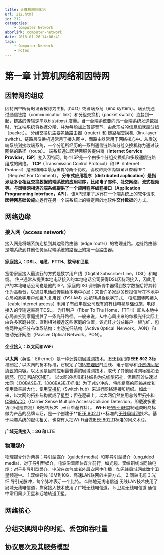 ```yaml
---
title: 计算机网络笔记
url: 212.html
id: 212
categories:
    - Computer Network
abbrlink: computer-network
date: 2018-01-26 14:06:41
tags:
    - Computer Network
    - Notes
---
```


# 第一章 计算机网络和因特网

## 因特网的组成

因特网中所有的设备被称为主机（host）或者端系统（end system）。端系统通过通信链路（communication link）和分组交换机（packet switch）连接到一起，链路的传输速率以bit/s(bps) 度量。当一台端系统要向亮一台端系统发送数据时，发送端系统将数据分段，并为每段加上首部音节，由此形成的信息包就是分组（packet）。 分组交换机主要包括路由器（router）和 链路层交换机（link-layer switch）。链路层交换机通常用于接入网中，而路由器常用于网络核心中。从发送端系统到接收端系统，一个分组所经历的一系列通信链路和分组交换机称为通过该网络的路径（route）。 端系统通过因特网服务提供商（**Internet Service Provider，ISP**）接入因特网。每个ISP是一个由多个分组交换机和多段通信链路组成的网络。 **TCP**（Transmission Control Protocol）和 **IP**（Internet Protocol）是因特网中最为重要的两个协议。协议的具体内容可以查看RFC（Request For Comment）。 **分布式应用程序（distributed application）**是指涉及多台相互交换数据的端系统的应用程序，比如电子邮件、社交网络、流式视频等。与因特网相连的端系统提供了一个**应用程序编程接口（Application Programming Interface，API）**，该API规定了运行在一个端系统上的软件请求**因特网基础设施**向运行在另一个端系统上的特定目的地软件**交付数据**的方式。

## 网络边缘

### 接入网（access network）

接入网是将端系统连接到其边缘路由器（edge router）的物理链路。边缘路由器是端系统到其他任何远程端系统的路径上的第一台路由器。

#### 家庭接入：DSL、电缆、FTTH、拨号和卫星

宽带家庭接入最流行的方式是数字用户线（Digital Subscriber Line，DSL）和电缆。 住户通常从提供本地电话接入的本地电话公司获得DSL因特网接入，因此用户的本地电话公司也是他的ISP。家庭的DSL调制解调中器得到数字数据后将其转化为高频音，以通过电话线传输给本地中心局；来自许多家庭的模拟信号在本地中心局的数字用户线接入复用器（DSLAM）处被转换会数字形式。 电缆因特网接入（cable Internet access）利用了有线电视公司现有的有线电视基础设施。电缆接入的传输速率高于DSL。 光纤到户（Fiber To The Home，FTTH）即从本地中心局直接到家庭提供了一条光纤路径。一般来说，从中心局出来的每根光纤实际上由许多家庭共享，直到相对接近这些家庭的位置，该光纤才分成每户一根光纤，包络两种光纤分布体系结构：主动光纤结构（Active Optical  Network，AON）和被动光纤网络（Passive Optical Network，PON）。

#### 企业接入：以太网和WiFi

**以太网**（英语：Ethernet）是一种[计算机](https://zh.wikipedia.org/wiki/%E8%AE%A1%E7%AE%97%E6%9C%BA "计算机")[局域网](https://zh.wikipedia.org/wiki/%E5%B1%80%E5%9F%9F%E7%BD%91 "局域网")技术。[IEEE](https://zh.wikipedia.org/wiki/IEEE "IEEE")组织的**IEEE 802.3**标准制定了以太网的技术标准，它规定了包括[物理层](https://zh.wikipedia.org/wiki/OSI%E6%A8%A1%E5%9E%8B "OSI模型")的连线、电子信号和[介质访问层](https://zh.wikipedia.org/wiki/OSI%E6%A8%A1%E5%9E%8B "OSI模型")[协议](https://zh.wikipedia.org/wiki/%E7%BD%91%E7%BB%9C%E5%8D%8F%E8%AE%AE "网络协议")的内容。以太网是目前应用最普遍的局域网技术，取代了其他局域网标准如[令牌环](https://zh.wikipedia.org/wiki/%E4%BB%A4%E7%89%8C%E7%8E%AF "令牌环")、[FDDI](https://zh.wikipedia.org/wiki/FDDI "FDDI")和[ARCNET](https://zh.wikipedia.org/w/index.php?title=ARCNET&action=edit&redlink=1 "ARCNET（页面不存在）")。 以太网的标准[拓扑](https://zh.wikipedia.org/wiki/%E7%B6%B2%E7%B5%A1%E6%8B%93%E6%92%B2 "网络拓扑")结构为[总线型拓扑](https://zh.wikipedia.org/wiki/%E5%8C%AF%E6%B5%81%E6%8E%92%E6%8B%93%E6%92%B2 "总线拓扑")，但目前的快速以太网（[100BASE-T](https://zh.wikipedia.org/w/index.php?title=100BASE-T&action=edit&redlink=1 "100BASE-T（页面不存在）")、[1000BASE-T](https://zh.wikipedia.org/wiki/1000BASE-T "1000BASE-T")标准）为了减少冲突，将能提高的网络速度和使用效率最大化，使用[交换机](https://zh.wikipedia.org/wiki/%E7%B6%B2%E8%B7%AF%E4%BA%A4%E6%8F%9B%E5%99%A8 "网络交换机")（Switch hub）来进行网络连接和组织。如此一来，以太网的拓扑结构就成了[星型](https://zh.wikipedia.org/wiki/%E6%98%9F%E5%9E%8B%E7%BD%91 "星型网")；但在逻辑上，以太网仍然使用总线型拓扑和[CSMA/CD](https://zh.wikipedia.org/wiki/CSMA/CD "CSMA/CD")（Carrier Sense Multiple Access/Collision Detection，即载波多重访问/碰撞侦测）的总线技术（来自维基百科）。 **Wi-Fi**是[Wi-Fi联盟](https://zh.wikipedia.org/wiki/Wi-Fi%E8%81%94%E7%9B%9F "Wi-Fi联盟")制造商的商标做为产品的品牌认证，是一个创建于**[IEEE 802.11](https://zh.wikipedia.org/wiki/IEEE_802.11 "IEEE 802.11")**标准的[无线局域网](https://zh.wikipedia.org/wiki/%E6%97%A0%E7%BA%BF%E5%B1%80%E5%9F%9F%E7%BD%91 "无线局域网")技术。基于两套系统的密切相关，也常有人把Wi-Fi当做[IEEE 802.11](https://zh.wikipedia.org/wiki/IEEE_802.11 "IEEE 802.11")标准的同义术语。

#### 广域无线接入：3G 和 LTE

### 物理媒介

物理媒介分为两类：导引型媒介（guided media）和非导引型媒介（unguided media）。对于导引型媒介，电波沿着固体媒介前行，如光缆、双绞铜线或同轴电缆；对于非导引型媒介，电波在空气或者外层空间中传播，如无线局域网或数字卫星频道中。 1.双绞铜线 10M到10G，高速LAN联网的主要方式。 2.同轴电缆 3.光纤 导引光脉冲，每个脉冲表示一个比特。 4.陆地无线电信道 无线LAN技术使用了局域无线电信道，蜂窝接入技术使用了广域无线电信道。 5.卫星无线电信道 通信中常用同步卫星和近地轨道卫星。

## 网络核心

## 分组交换网中的时延、丢包和吞吐量

## 协议层次及其服务模型
